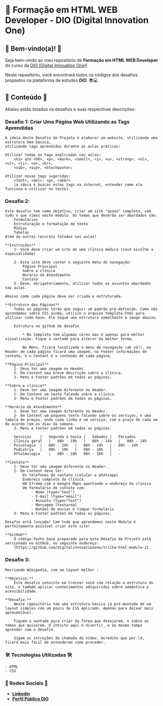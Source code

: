 # 🚀 Formação em HTML WEB Developer - DIO (Digital Innovation One)

## 🎉 Bem-vindo(a)! 🎉

  Seja bem-vindo ao meu repositório de **Formação em HTML WEB Developer** do curso da [DIO (Digital Innovation One)](https://www.dio.me)!

  Neste repositório, você encontrará todos os códigos dos desafios propostos na plataforma de estudos **_DIO_**. 📚💻


## 📂 Conteúdo 📂

  Abaixo estão listados os desafios e suas respectivas descrições:

### Desafio 1: Criar Uma Página Web Utilizando as Tags Aprendidas

	A ideia deste Desafio de Projeto é elaborar um website, utilizando uma estrutura bem básica, 
 	utilizando tags aprendidas durante as aulas práticas:
 
	Utilizar todas as tags explicadas nas aulas:
 		<h1> até <h6>, <p>, <mark>, <small>, <i>, <u>, <strong>, <ol>, <ul>, <li>, <a>, <hr>, 
   		<sub>, <sup>, <blockquote>;
   
	Utilizar novas tags sugeridas: 
 		<font>, <del>, <p>, <abbr> 
   		(a ideia é buscar estas tags na internet, entender como ela funciona e utilizar no texto).

### Desafio 2:

	Este desafio tem como objetivo, criar um site "quase" completo, com tudo o que vimos neste módulo. Os temas que deverão ser abordados são:
		Formulários
		Estruturação e formatação de texto
		Mídias
		Tabelas
	Além de outros recursos falados nas aulas!
 
	**Instruções**
		1- Você deve criar um site de uma clínica médica (você escolhe a especialidade)

		2- Este site deve conter o seguinte menu de navegação:
			Página Principal
			Sobre a clínica
			Horário de Atendimento
			Contato
		3- Deve, obrigatoriamente, utilizar todas os assuntos abordados nas aulas.

	Abaixo como cada página deve ser criada e estruturada.

	**Estrutura das Páginas**
		Todas as páginas terão que seguir um padrão pré-definido. Como não aprendemos sobre CSS ainda, utilize o arquivo template.html para utilizar como base. Ele segue uma estrutura semelhante a image abaixo.

		Estrutura no github do desafio

			* No template tem algumas cores mas é apenas para melhor visualização. Fique a vontade para alterar da melhor forma.

			No Menu, ficará localizado o menu de navegação (ah vá!), no Header de cada página ficará uma imagem, no Footer informações de contato, e o Content é o conteúdo de cada página.

	**Página Principal**
		1- Deve ter uma imagem no Header.
		2- Em Content uma breve descrição sobre a clínica.
		3- Menu e Footer padrões em todas as páginas.

	**Sobre a clínica**
		1- Deve ter uma imagem diferente no Header.
		2- Em Content um texto falando sobre a clínica.
		3- Menu e Footer padrões em todas as páginas.

	**Horário de Atendimento**
		1- Deve ter uma imagem diferente no Header.
		2- Em Content um pequeno texto falando sobre os serviços, e uma tabela de preços, onde cada linha é um serviço, com o preço de cada um de acordo com os dias da semana.
		3- Menu e Footer padrões em todas as páginas.

		Serviços	|	Segunda a Sexta	|	Sábados	|	Feriados
		Clínica geral	|	08h - 19h	|	08h - 14h	|	08h - 14h
		Psicologia	|	08h - 19h	|	08h - 14h	|	08h - 14h
		Pediatria	|	08h - 19h	|	08h - 18h	|	-
		Oftalmologia	|	08h - 19h	08h - 18h	|	-
 
	**Contato**
		1- Deve ter uma imagem diferente no Header.
		2- Em Content deve ter:
			Os telefones de contato (celular e whatsapp)
			Endereço completo da clínica
			Um Iframe com o Google Maps apontando o endereço da clínica
			Um formulário de contato com:
				- Nome (type="text")
				- E-mail (type="email")
				- Assunto (type="text")
				- Mensagem (textarea)
				- Botões de envias e limpar formulário
		3- Menu e Footer padrões em todas as páginas.

	Desafio está lançado! Com tudo que aprendemos neste Módulo é perfeitamente possível criar este site!

	**GitHub**
		O código-fonte base preparado para este Desafio de Projeto está versionado no GitHub, no seguinte endereço:
		[https://github.com/digitalinnovationone/trilha-html-modulo-2]

### Desafio 3:
	Recriando Wikipedia, com um layout melhor :

	**Objetivo:**
		Este desafio consiste em treinar você com relação a estrutura do site, e também aplicar conhecimentos adiquiridos sobre semântica e acessibilidade.

	**Desafio:**
		Neste repositório tem uma estrutura básica já pré-montada de um layout simples com um pouco de CSS aplicado. Apenas para deixar mais apresentável.

		Fiquem a vontade para criar da forma que desejarem, e sobre os temas que quiserem. O intuito aqui é divertir, e ao mesmo tempo aprender com o desafio.

		Sigam as intruções da chamada do vídeo. Acredito que por lá, ficará mais fácil de entenderem como proceder.

### 🛠️ Tecnologias Utilizadas 🛠️
    - HTML
	- CSS

### 📧 Redes Sociais 📧

- **[Linkedin](https://www.linkedin.com/in/adslustosa/)**
- **[Perfil Público DIO](https://www.dio.me/users/asdlustosa)**
